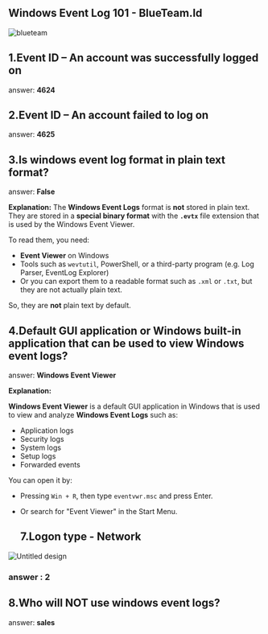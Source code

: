 ## Windows Event Log 101  - BlueTeam.Id
![blueteam](https://github.com/user-attachments/assets/d93f9c52-5b4f-4d14-9d22-b69c0af8e805)
## 1.Event ID – An account was successfully logged on
answer: **4624**

## 2.Event ID – An account failed to log on
answer: **4625**

## 3.Is windows event log format in plain text format?
 answer: **False**
 
 **Explanation:**
The **Windows Event Logs** format is **not** stored in plain text. They are stored in a **special binary format** with the **`.evtx`** file extension that is used by the Windows Event Viewer.

To read them, you need:

* **Event Viewer** on Windows
* Tools such as `wevtutil`, PowerShell, or a third-party program (e.g. Log Parser, EventLog Explorer)
* Or you can export them to a readable format such as `.xml` or `.txt`, but they are not actually plain text.

So, they are **not** plain text by default.

## 4.Default GUI application or Windows built-in application that can be used to view Windows event logs?
answer: **Windows Event Viewer**

**Explanation:**

**Windows Event Viewer** is a default GUI application in Windows that is used to view and analyze **Windows Event Logs** such as:

* Application logs
* Security logs
* System logs
* Setup logs
* Forwarded events

You can open it by:

* Pressing `Win + R`, then type `eventvwr.msc` and press Enter.
* Or search for "Event Viewer" in the Start Menu.
 

  ## 7.Logon type - Network
![Untitled design](https://github.com/user-attachments/assets/c577b2d5-ed0d-4af4-a17b-b16c9bcb2398)
### answer : 2

## 8.Who will NOT use windows event logs?
answer: **sales**
